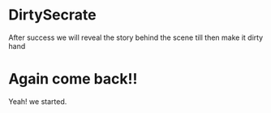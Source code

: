 # DirtySecrate
After success we will reveal the story behind the scene till then make it dirty hand

# Again come back!!
 Yeah! we started.
